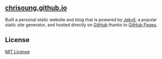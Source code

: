 [chrisoung.github.io]()
---------------------
Built a personal static website and blog that is powered by [Jekyll](https://jekyllrb.com/), a popular static site generator, and hosted directly on [GitHub](https://github.com) thanks to [GitHub Pages](https://pages.github.com). 

License
-------
[MIT License](https://github.com/chrisoung/chrisoung.github.io/blob/master/LICENSE)

